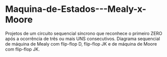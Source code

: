 # Maquina-de-Estados---Mealy-x-Moore
Projetos de um circuito sequencial síncrono que reconhece o primeiro ZERO após a ocorrência de três ou mais UNS consecutivos. Diagrama sequencial de máquina de Mealy com flip-flop D, flip-flop JK e de máquina de Moore com flip-flop JK.
